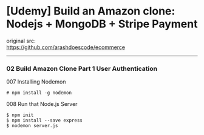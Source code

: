 # [Udemy] Build an Amazon clone: Nodejs + MongoDB + Stripe Payment

original src:  
https://github.com/arashdoescode/ecommerce

___

### 02 Build Amazon Clone Part 1 User Authentication

007 Installing Nodemon

    # npm install -g nodemon

008 Run that Node.js Server

    $ npm init
    $ npm install --save express
    $ nodemon server.js
